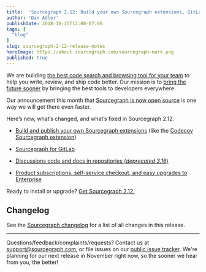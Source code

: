 ```yaml
---
title:  'Sourcegraph 2.12: Build your own Sourcegraph extensions, GitLab integration, code discussions, and self-service checkout'
author: 'Dan Adler'
publishDate: 2018-10-15T12:00-07:00
tags: [
  "blog"
]
slug: sourcegraph-2-12-release-notes
heroImage: https://about.sourcegraph.com/sourcegraph-mark.png
published: true
---
```


We are building [the best code search and browsing tool for your team](/) to help you write, review, and ship code better. Our mission is to [bring the future sooner](/company/strategy) by bringing the best tools to developers everywhere.

Our announcement this month that [Sourcegraph is now open source](/community/faq) is one way we will get there even faster.

Here’s new, what’s changed, and what’s fixed in Sourcegraph 2.12.

- [Build and publish your own Sourcegraph extensions](https://docs.sourcegraph.com/extensions/authoring) (like the [Codecov Sourcegraph extension](https://twitter.com/srcgraph/status/1038200208138502144))

- [Sourcegraph for GitLab](https://docs.sourcegraph.com/integration/gitlab)

- [Discussions code and docs in repositories (*deprecated 3.16*)](https://github.com/sourcegraph/sourcegraph/issues/9649)

- [Product subscriptions, self-service checkout, and easy upgrades to Enterprise](/pricing)

Ready to install or upgrade? [Get Sourcegraph 2.12.](https://docs.sourcegraph.com/#quickstart)

## Changelog

See the [Sourcegraph changelog](https://sourcegraph.com/github.com/sourcegraph/sourcegraph/-/blob/CHANGELOG.md) for a list of all changes in this release.

---

Questions/feedback/complaints/requests? Contact us at [support@sourcegraph.com](mailto:support@sourcegraph.com), or file issues on our [public issue tracker](https://github.com/sourcegraph/sourcegraph/issues). We're planning for our next release in November right now, so the sooner we hear from you, the better!
